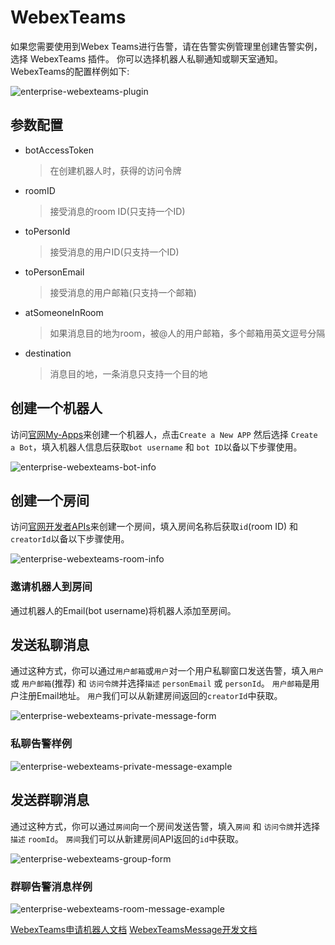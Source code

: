 # WebexTeams

如果您需要使用到Webex Teams进行告警，请在告警实例管理里创建告警实例，选择 WebexTeams 插件。
你可以选择机器人私聊通知或聊天室通知。
WebexTeams的配置样例如下:

![enterprise-webexteams-plugin](/img/alert/enterprise-webexteams-plugin.png)

## 参数配置

* botAccessToken
  > 在创建机器人时，获得的访问令牌
* roomID
  > 接受消息的room ID(只支持一个ID)
* toPersonId
  > 接受消息的用户ID(只支持一个ID)
* toPersonEmail
  > 接受消息的用户邮箱(只支持一个邮箱)
* atSomeoneInRoom
  > 如果消息目的地为room，被@人的用户邮箱，多个邮箱用英文逗号分隔
* destination
  > 消息目的地，一条消息只支持一个目的地

## 创建一个机器人

访问[官网My-Apps](https://developer.webex.com/docs/api/v1/rooms/create-a-room)来创建一个机器人，点击`Create a New APP` 然后选择 `Create a Bot`，填入机器人信息后获取`bot username` 和 `bot ID`以备以下步骤使用。

![enterprise-webexteams-bot-info](/img/alert/enterprise-webexteams-bot.png)

## 创建一个房间

访问[官网开发者APIs](https://developer.webex.com/docs/api/v1/rooms/create-a-room)来创建一个房间，填入房间名称后获取`id`(room ID) 和 `creatorId`以备以下步骤使用。

![enterprise-webexteams-room-info](/img/alert/enterprise-webexteams-room.png)

### 邀请机器人到房间

通过机器人的Email(bot username)将机器人添加至房间。

## 发送私聊消息

通过这种方式，你可以通过`用户邮箱`或`用户`对一个用户私聊窗口发送告警，填入`用户` 或 `用户邮箱`(推荐) 和 `访问令牌`并选择`描述` `personEmail` 或 `personId`。
`用户邮箱`是用户注册Email地址。
`用户`我们可以从新建房间返回的`creatorId`中获取。

![enterprise-webexteams-private-message-form](/img/alert/enterprise-webexteams-private-form.png)

### 私聊告警样例

![enterprise-webexteams-private-message-example](/img/alert/enterprise-webexteams-private-msg.png)

## 发送群聊消息

通过这种方式，你可以通过`房间`向一个房间发送告警，填入`房间` 和 `访问令牌`并选择`描述` `roomId`。
`房间`我们可以从新建房间API返回的`id`中获取。

![enterprise-webexteams-group-form](/img/alert/enterprise-webexteams-group-form.png)

### 群聊告警消息样例

![enterprise-webexteams-room-message-example](/img/alert/enterprise-webexteams-room-msg.png)

[WebexTeams申请机器人文档](https://developer.webex.com/docs/bots)
[WebexTeamsMessage开发文档](https://developer.webex.com/docs/api/v1/messages/create-a-message)


